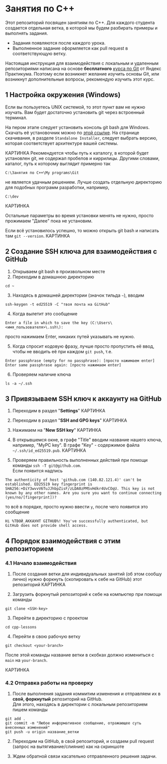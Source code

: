 # Занятия по С++

Этот репозиторий посвящен занятиям по С++.
Для каждого студента создается отдельная ветка, в которой мы будем разбирать примеры и выполнять задания.  

* Задания появляются после каждого урока. 
* Выполненное задание оформляется как pull request в соответствующую ветку.

Настоящая инструкция для взаимодействия с локальным и удаленным репозиториями написана на основе **бесплатного** 
[курса по Git](https://practicum.yandex.ru/profile/git-basics/) от Яндекс Практикума. 
Поэтому если возникнет желание изучить основы Git, или возникнут дополнительные вопросы, рекомендую изучить этот курс.

## 1 Настройка окружения (Windows)
Если вы пользуетесь UNIX системой, то этот пункт вам не нужно изучать. Вам будет достаточно установить git через встроенный терминал.

На пером этапе следует установить консоль git bash для Windows. Скачать её установочник можно по [этой ссылке](https://git-scm.com/download/win). 
На странице скачивания, в разделе `Standalone Installer`, следует выбрать версию, которая соответствует архитектуре вашей системы.  

КАРТИНКА
Рекомендуется чтобы путь к каталогу, в которой будет установлен git, не содержал пробелов и киррилицы. Другими словами, каталог, путь к которому 
выглядит примерно так

```
С:\Занятия по С++\My programs\Git
```

не является удачным решением. Лучше создать отдельную директорию для подобных программ разработки, например,

```
C:\dev
```


КАРТИНКА


Остальные параметры во время установки менять не нужно, просто прожимаем "Далее" пока не установим.   

Если всё установилось успешно, то можно открыть git bash и написать там `git --version`. КАРТИНКА


## 2 Создание SSH ключа для взаимодействия с GitHub
1. Открываем git bash в произвольном месте
2. Переходим в домашнюю директорию

```
cd ~
```

3. Находясь в домашней директории (значок тильда `~`), вводим

```
ssh-keygen -t ed25519 -C "твоя почта на GitHub"
```

4. Когда вылетит это сообщение

```
Enter a file in which to save the key (C:\Users\<имя_пользователя>\.ssh\):
```
просто нажимаем Enter, никаких путей указывать не нужно.

5. Когда спросит кодовую фразу, лучше просто пропустить её ввод, чтобы не вводить её при каждом `git push`, т.е.

```
Enter passphrase (empty for no passphrase): [просто нажимаем enter] 
Enter same passphrase again: [просто нажимаем enter]
```

6. Проверяем наличие ключа

```
ls -a ~/.ssh
```

## 3 Привязываем SSH ключ к аккаунту на GitHub
1. Переходим в раздел "**Settings**"
КАРТИНКА

2. Переходим в раздел "**SSH and GPG keys**"
КАРТИНКА

3. Нажимаем на "**New SSH key**"
КАРТИНКА

4. В открывшемся окне, в графе "Title" вводим название нашего ключа, например, "MyPC key". В графе "Key" - содержимое файла `~/.ssh/id_ed25519.pub`.
КАРТИНКА

5. Проверяем правильность выполненных действий при помощи команды `ssh -T git@github.com`.  
Если появится надпись

```
The authenticity of host 'github.com (140.82.121.4)' can't be established. ED25519 key fingerprint is SHA256:+DiY3wvvV6TuJJhbpZisF/zLDA0zPMSvHdkr4UvCOqU. This key is not known by any other names. Are you sure you want to continue connecting (yes/no/[fingerprint])?
```

то всё в порядке, просто нужно ввести `y`, после чего появится это сообщение

```
Hi %ТВОЙ_АККАУНТ GITHUB%! You've successfully authenticated, but GitHub does not provide shell access.
```

## 4 Порядок взаимодействия с этим репозиторием
### 4.1 Начало взаимодействия
1. После создания ветки для индивидуальных занятий (об этом сообшу лично) нужно форкнуть (скопировать к себе на GitHub) этот репозиторий
КАРТИНКА

2. Загрузить форкнутый репозиторий к себе на компьютер при помощи команды

```
git clone <SSH-key>
```

3. Перейти в директорию с проектом

```
cd cpp-lessons
```

4. Перейти в свою рабочую ветку 

```
git checkout <your-branch>
```

После этой команды название ветки в скобках должно измениться с `main` на `your-branch`.

КАРТИНКА

### 4.2 Отправка работы на проверку
1. После выполнения задания коммитим изменения и отправляем их в **свой, форкнутый** репозиторий на GitHub.  
Для этого, находясь в директории с локальным репозиторием пишем команды

```
git add .
git commit -m "Любое информативное сообщение, отражающее суть внесенных изменений"
git push -u origin название_ветки
```

2. Переходим на GitHub, в свой репозиторий, и создаем pull request (запрос на вытягивание/слияние) как на скриншоте

3. Ждем обратной связи касательно отправленного решения задачи.

